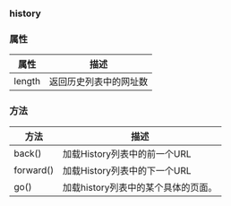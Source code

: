 ### history

### 属性

属性|描述
------|------
length|返回历史列表中的网址数

### 方法

方法|描述
------|------
back()|加载History列表中的前一个URL
forward()|加载History列表中的下一个URL
go()|加载history列表中的某个具体的页面。


